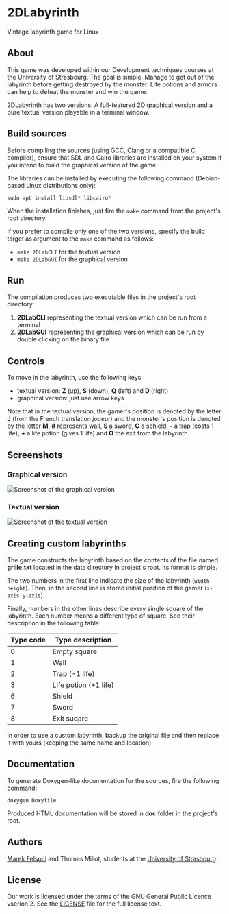 # 2DLabyrinth

Vintage labyrinth game for Linux

## About

This game was developed within our Development techniques courses at the University of Strasbourg. The goal is simple. Manage to get out of the labyrinth before getting destroyed by the monster. Life potions and armors can help to defeat the monster and win the game.

2DLabyrinth has two versions. A full-featured 2D graphical version and a pure textual version playable in a terminal window.

## Build sources

Before compiling the sources (using GCC, Clang or a compatible C compiler), ensure that SDL and Cairo libraries are installed on your system if you intend to build the graphical version of the game.

The libraries can be installed by executing the following command (Debian-based Linux distributions only):

```sudo apt install libsdl* libcairo*```

When the installation finishes, just fire the `make` command from the project's root directory.

If you prefer to compile only one of the two versions, specify the build target as argument to the `make` command as follows:

- `make 2DLabCLI` for the textual version
- `make 2DLabGUI` for the graphical version

## Run

The compilation produces two executable files in the project's root directory:

1. **2DLabCLI** representing the textual version which can be run from a terminal
2. **2DLabGUI** representing the graphical version which can be run by double clicking on the binary file

## Controls

To move in the labyrinth, use the following keys:

- textual version: **Z** (up), **S** (down), **Q** (left) and **D** (right)
- graphical version: just use arrow keys

Note that in the textual version, the gamer's position is denoted by the letter **J** (from the French translation *joueur*) and the monster's position is denoted by the letter **M**. **#** represents wall, **S** a sword, **C** a schield, **-** a trap (costs 1 life), **+** a life potion (gives 1 life) and **O** the exit from the labyrinth.

## Screenshots

### Graphical version

![Screenshot of the graphical version](guiscreen.png)

### Textual version

![Screenshot of the textual version](cliscreen.png)

## Creating custom labyrinths

The game constructs the labyrinth based on the contents of the file named **grille.txt** located in the data directory in project's root. Its format is simple.

The two numbers in the first line indicate the size of the labyrinth (`width height`). Then, in the second line is stored initial position of the gamer (`x-axis y-axis`).

Finally, numbers in the other lines describe every single square of the labyrinth. Each number means a different type of square. See their description in the following table:

| Type code | Type description      |
| --------- | --------------------- |
| 0         | Empty square          |
| 1         | Wall                  |
| 2         | Trap (-1 life)        |
| 3         | Life potion (+1 life) |
| 6         | Shield                |
| 7         | Sword                 |
| 8         | Exit suqare           |

In order to use a custom labyrinth, backup the original file and then replace it with yours (keeping the same name and location).

## Documentation

To generate Doxygen-like documentation for the sources, fire the following command:

```doxygen Doxyfile```

Produced HTML documentation will be stored in **doc** folder in the project's root.

## Authors

[Marek Felsoci](mailto:marek.felsoci@etu.unistra.fr) and Thomas Millot, students at the [University of Strasbourg](http://www.unistra.fr).

## License

Our work is licensed under the terms of the GNU General Public Licence vserion 2. See the [LICENSE](LICENSE) file for the full license text.
